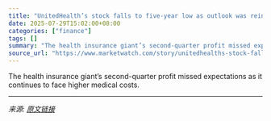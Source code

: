 ```yaml
---
title: "UnitedHealth’s stock falls to five-year low as outlook was reinstated but missed expectations"
date: 2025-07-29T15:02:00+08:00
categories: ["finance"]
tags: []
summary: "The health insurance giant’s second-quarter profit missed expectations as it continues to face higher medical costs."
source_url: "https://www.marketwatch.com/story/unitedhealths-stock-falls-as-downbeat-outlook-reinstated-and-profit-missed-estimates-c0956b9e?mod=mw_rss_topstories"
---
```


The health insurance giant’s second-quarter profit missed expectations as it continues to face higher medical costs.

---

*来源: [原文链接](https://www.marketwatch.com/story/unitedhealths-stock-falls-as-downbeat-outlook-reinstated-and-profit-missed-estimates-c0956b9e?mod=mw_rss_topstories)*
